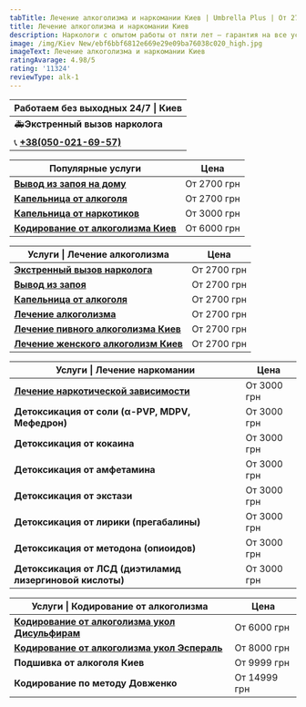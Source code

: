 ```yaml
---
tabTitle: Лечение алкоголизма и наркомании Киев | Umbrella Plus | От 2700 грн
title: Лечение алкоголизма и наркомании Киев
description: Наркологи с опытом работы от пяти лет – гарантия на все услуги!
image: /img/Kiev New/ebf6bbf6812e669e29e09ba76038c020_high.jpg
imageText: Лечение алкоголизма и наркомании Киев
ratingAvarage: 4.98/5
rating: '11324'
reviewType: alk-1
---
```


| Работаем без выходных 24/7 \| Киев          |
| ------------------------------------------- |
| 🚑**Экстренный вызов нарколога**            |
| 📞 **[+38(050-021-69-57)](tel:0500216957)** |

| Популярные услуги                                                  | Цена        |
| ------------------------------------------------------------------ | ----------- |
| **[Вывод из запоя на дому](Vivod-iz-zapoia-na-domy-kiev)**         | От 2700 грн |
| **[Капельница от алкоголя](Kapelnica_ot_alkogola_na_domy_kiev)**   | От 2700 грн |
| **[Капельница от наркотиков](kapelnica-ot-narkotikov-kiev)**       | От 3000 грн |
| **[Кодирование от алкоголизма Киев](kodirovka-ot-alkogolia-kiev)** | От 6000 грн |

| Услуги \| Лечение алкоголизма                                              | Цена        |
| -------------------------------------------------------------------------- | ----------- |
| **[Экстренный вызов нарколога](vizov-narkologa-kiev)**                     | От 2700 грн |
| **[Вывод из запоя](Vivod-iz-zapoia-kiev)**                                 | От 2700 грн |
| **[Капельница от алкоголя](Kapelnica_ot_alkogola_kiev)**                   | От 2700 грн |
| **[Лечение алкоголизма](lechenie-alkogolizma-kiev)**                       | От 2700 грн |
| **[Лечение пивного алкоголизма Киев](lechenie-pivnogi-alkogolizma-kiev)**  | От 2700 грн |
| **[Лечение женского алкоголизм Киев](lechenie-jenskogo-alkogolizma-kiev)** | От 2700 грн |

| Услуги \| Лечение наркомании                                | Цена        |
| ----------------------------------------------------------- | ----------- |
| **[Лечение наркотической зависимости](lechenie-nark-kiev)** | От 3000 грн |
| **Детоксикация от соли (α-PVP, MDPV, Мефедрон)**            | От 3000 грн |
| **Детоксикация от кокаина**                                 | От 3000 грн |
| **Детоксикация от амфетамина**                              | От 3000 грн |
| **Детоксикация от экстази**                                 | От 3000 грн |
| **Детоксикация от лирики (прегабалины)**                    | От 3000 грн |
| **Детоксикация от методона (опиоидов)**                     | От 3000 грн |
| **Детоксикация от ЛСД (диэтиламид лизергиновой кислоты)**   | От 3000 грн |

| Услуги \| Кодирование от алкоголизма                                                      | Цена         |
| ----------------------------------------------------------------------------------------- | ------------ |
| **[Кодирование от алкоголизма укол Дисульфирам](kodirovka-ot-alkogolia-disulfiram-kiev)** | От 6000 грн  |
| **[Кодирование от алкоголизма укол Эспераль](kodirovka-ot-alkogolizma-espiarl-kiev)**     | От 8000 грн  |
| **Подшивка от алкоголя Киев**                                                             | От 9999 грн  |
| **Кодирование по методу Довженко**                                                        | От 14999 грн |
